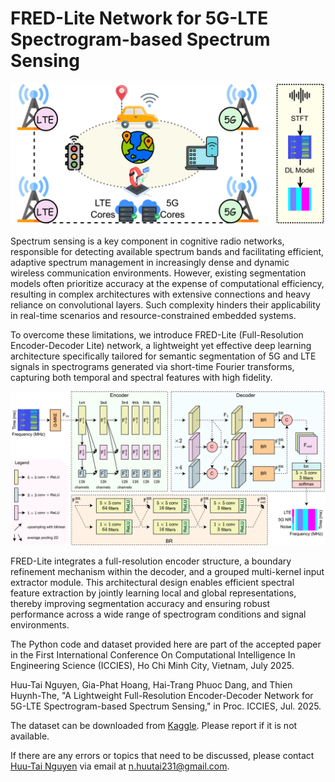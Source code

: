 # FRED-Lite Network for 5G-LTE Spectrogram-based Spectrum Sensing

![Illustration of a 5G-LTE network with DL-based spectrum sensing.](framework.png)

Spectrum sensing is a key component in cognitive radio networks, responsible for detecting available spectrum bands and facilitating efficient, adaptive spectrum management in increasingly dense and dynamic wireless communication environments. However, existing segmentation models often prioritize accuracy at the expense of computational efficiency, resulting in complex architectures with extensive connections and heavy reliance on convolutional layers. Such complexity hinders their applicability in real-time scenarios and resource-constrained embedded systems. 

To overcome these limitations, we introduce FRED-Lite (Full-Resolution Encoder-Decoder Lite) network, a lightweight yet effective deep learning architecture specifically tailored for semantic segmentation of 5G and LTE signals in spectrograms generated via short-time Fourier transforms, capturing both temporal and spectral features with high fidelity.

![FRED-Lite network architecture.](architecture.png)

FRED-Lite integrates a full-resolution encoder structure, a boundary refinement mechanism within the decoder, and a grouped multi-kernel input extractor module. This architectural design enables efficient spectral feature extraction by jointly learning local and global representations, thereby improving segmentation accuracy and ensuring robust performance across a wide range of spectrogram conditions and signal environments.

The Python code and dataset provided here are part of the accepted paper in the First International Conference On Computational Intelligence In Engineering Science (ICCIES), Ho Chi Minh City, Vietnam, July 2025.

Huu-Tai Nguyen, Gia-Phat Hoang, Hai-Trang Phuoc Dang, and Thien Huynh-The, "A Lightweight Full-Resolution Encoder-Decoder Network for 5G-LTE Spectrogram-based Spectrum Sensing," in Proc. ICCIES, Jul. 2025.

The dataset can be downloaded from [Kaggle](https://www.kaggle.com/datasets/huutai23012003/c02-dataset/settings). Please report if it is not available.

If there are any errors or topics that need to be discussed, please contact [Huu-Tai Nguyen](https://github.com/HuuTaiNg) via email at n.huutai231@gmail.com.
